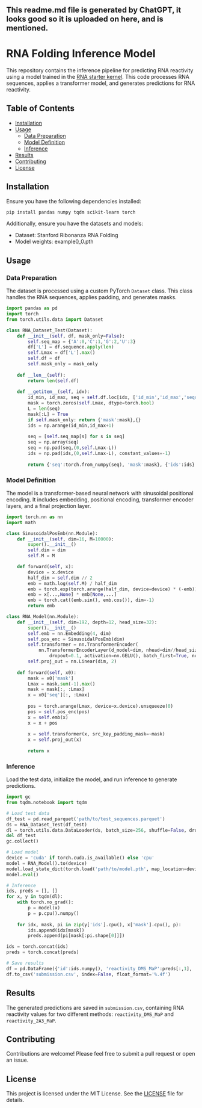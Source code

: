 <b align="center" style="font-size:20px;">This readme.md file is generated by ChatGPT, it looks good so it is uploaded on here, and is mentioned.</b>

# RNA Folding Inference Model

This repository contains the inference pipeline for predicting RNA reactivity using a model trained in the [RNA starter kernel](https://www.kaggle.com/code/iafoss/rna-starter). This code processes RNA sequences, applies a transformer model, and generates predictions for RNA reactivity.

## Table of Contents

- [Installation](#installation)
- [Usage](#usage)
  - [Data Preparation](#data-preparation)
  - [Model Definition](#model-definition)
  - [Inference](#inference)
- [Results](#results)
- [Contributing](#contributing)
- [License](#license)

## Installation

Ensure you have the following dependencies installed:

```bash
pip install pandas numpy tqdm scikit-learn torch
```

Additionally, ensure you have the datasets and models:

- Dataset: Stanford Ribonanza RNA Folding
- Model weights: example0_0.pth

## Usage

### Data Preparation

The dataset is processed using a custom PyTorch `Dataset` class. This class handles the RNA sequences, applies padding, and generates masks.

```python
import pandas as pd
import torch
from torch.utils.data import Dataset

class RNA_Dataset_Test(Dataset):
    def __init__(self, df, mask_only=False):
        self.seq_map = {'A':0,'C':1,'G':2,'U':3}
        df['L'] = df.sequence.apply(len)
        self.Lmax = df['L'].max()
        self.df = df
        self.mask_only = mask_only
    
    def __len__(self):
        return len(self.df)
    
    def __getitem__(self, idx):
        id_min, id_max, seq = self.df.loc[idx, ['id_min','id_max','sequence']]
        mask = torch.zeros(self.Lmax, dtype=torch.bool)
        L = len(seq)
        mask[:L] = True
        if self.mask_only: return {'mask':mask},{}
        ids = np.arange(id_min,id_max+1)
        
        seq = [self.seq_map[s] for s in seq]
        seq = np.array(seq)
        seq = np.pad(seq,(0,self.Lmax-L))
        ids = np.pad(ids,(0,self.Lmax-L), constant_values=-1)
        
        return {'seq':torch.from_numpy(seq), 'mask':mask}, {'ids':ids}
```

### Model Definition

The model is a transformer-based neural network with sinusoidal positional encoding. It includes embedding, positional encoding, transformer encoder layers, and a final projection layer.

```python
import torch.nn as nn
import math

class SinusoidalPosEmb(nn.Module):
    def __init__(self, dim=16, M=10000):
        super().__init__()
        self.dim = dim
        self.M = M

    def forward(self, x):
        device = x.device
        half_dim = self.dim // 2
        emb = math.log(self.M) / half_dim
        emb = torch.exp(torch.arange(half_dim, device=device) * (-emb))
        emb = x[...,None] * emb[None,...]
        emb = torch.cat((emb.sin(), emb.cos()), dim=-1)
        return emb

class RNA_Model(nn.Module):
    def __init__(self, dim=192, depth=12, head_size=32):
        super().__init__()
        self.emb = nn.Embedding(4, dim)
        self.pos_enc = SinusoidalPosEmb(dim)
        self.transformer = nn.TransformerEncoder(
            nn.TransformerEncoderLayer(d_model=dim, nhead=dim//head_size, dim_feedforward=4*dim,
                dropout=0.1, activation=nn.GELU(), batch_first=True, norm_first=True), depth)
        self.proj_out = nn.Linear(dim, 2)
    
    def forward(self, x0):
        mask = x0['mask']
        Lmax = mask.sum(-1).max()
        mask = mask[:, :Lmax]
        x = x0['seq'][:, :Lmax]
        
        pos = torch.arange(Lmax, device=x.device).unsqueeze(0)
        pos = self.pos_enc(pos)
        x = self.emb(x)
        x = x + pos
        
        x = self.transformer(x, src_key_padding_mask=~mask)
        x = self.proj_out(x)
        
        return x
```

### Inference

Load the test data, initialize the model, and run inference to generate predictions.

```python
import gc
from tqdm.notebook import tqdm

# Load test data
df_test = pd.read_parquet('path/to/test_sequences.parquet')
ds = RNA_Dataset_Test(df_test)
dl = torch.utils.data.DataLoader(ds, batch_size=256, shuffle=False, drop_last=False, num_workers=2)
del df_test
gc.collect()

# Load model
device = 'cuda' if torch.cuda.is_available() else 'cpu'
model = RNA_Model().to(device)
model.load_state_dict(torch.load('path/to/model.pth', map_location=device))
model.eval()

# Inference
ids, preds = [], []
for x, y in tqdm(dl):
    with torch.no_grad():
        p = model(x)
        p = p.cpu().numpy()
    
    for idx, mask, pi in zip(y['ids'].cpu(), x['mask'].cpu(), p):
        ids.append(idx[mask])
        preds.append(pi[mask[:pi.shape[0]]])

ids = torch.concat(ids)
preds = torch.concat(preds)

# Save results
df = pd.DataFrame({'id':ids.numpy(), 'reactivity_DMS_MaP':preds[:,1], 'reactivity_2A3_MaP':preds[:,0]})
df.to_csv('submission.csv', index=False, float_format='%.4f')
```

## Results

The generated predictions are saved in `submission.csv`, containing RNA reactivity values for two different methods: `reactivity_DMS_MaP` and `reactivity_2A3_MaP`.

## Contributing

Contributions are welcome! Please feel free to submit a pull request or open an issue.

## License

This project is licensed under the MIT License. See the [LICENSE](LICENSE) file for details.

